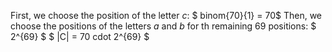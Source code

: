 First, we choose the position of the letter $c$: $ binom{70}{1} = 70$
Then, we choose the positions of the letters $a$ and $b$ for th remaining 69 positions: $ 2^{69} $
$ |C| = 70 cdot 2^{69} $
